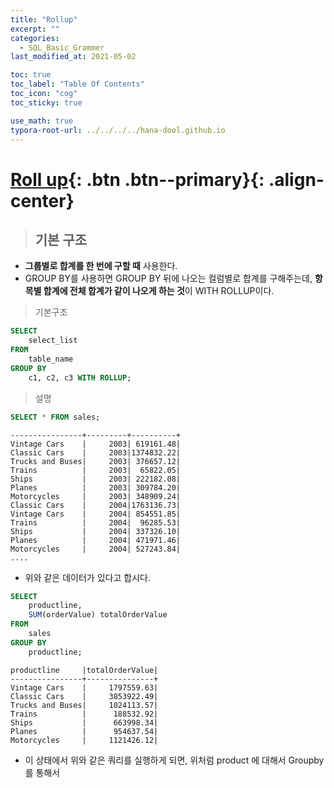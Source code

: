 ```yaml
---
title: "Rollup"
excerpt: ""
categories:
  - SQL_Basic_Grammer
last_modified_at: 2021-05-02

toc: true
toc_label: "Table Of Contents"
toc_icon: "cog"
toc_sticky: true

use_math: true
typora-root-url: ../../../../hana-dool.github.io
---
```


# [Roll up](#link){: .btn .btn--primary}{: .align-center}

> ## 기본 구조

- **그룹별로 합계를 한 번에 구할 때** 사용한다.
- GROUP BY를 사용하면 GROUP BY 뒤에 나오는 컬럼별로 합계를 구해주는데, **항목별 합계에 전체 합계가 같이 나오게 하는 것**이 WITH ROLLUP이다.

> 기본구조

```sql
SELECT 
    select_list
FROM 
    table_name
GROUP BY
    c1, c2, c3 WITH ROLLUP;
```

> 설명

```sql
SELECT * FROM sales;
```

```
----------------+---------+----------+
Vintage Cars    |     2003| 619161.48|
Classic Cars    |     2003|1374832.22|
Trucks and Buses|     2003| 376657.12|
Trains          |     2003|  65822.05|
Ships           |     2003| 222182.08|
Planes          |     2003| 309784.20|
Motorcycles     |     2003| 348909.24|
Classic Cars    |     2004|1763136.73|
Vintage Cars    |     2004| 854551.85|
Trains          |     2004|  96285.53|
Ships           |     2004| 337326.10|
Planes          |     2004| 471971.46|
Motorcycles     |     2004| 527243.84|
....
```

- 위와 같은 데이터가 있다고 합시다.

```sql
SELECT 
    productline, 
    SUM(orderValue) totalOrderValue
FROM
    sales
GROUP BY 
    productline;
```

```
productline     |totalOrderValue|
----------------+---------------+
Vintage Cars    |     1797559.63|
Classic Cars    |     3853922.49|
Trucks and Buses|     1024113.57|
Trains          |      188532.92|
Ships           |      663998.34|
Planes          |      954637.54|
Motorcycles     |     1121426.12|
```

- 이 상태에서 위와 같은 쿼리를 실행하게 되면, 위처럼 product 에 대해서 Groupby 를 통해서 
